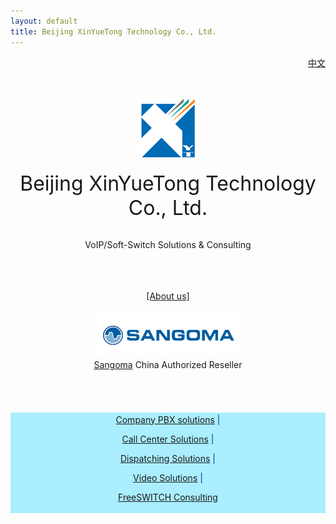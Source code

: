 ```yaml
---
layout: default
title: Beijing XinYueTong Technology Co., Ltd.
---
```


<div id="topnav" style="float:right">
	<a href="/">中文</a>
</div>

<br>
<br>
<div align="center">

<br />
<br />

<img src="/images/logo.png" border="0"/>

<br />
<br />
<span style="font-size:32px">Beijing XinYueTong Technology Co., Ltd.</span>


<br />
<br />

<span style="font-size:14px">VoIP/Soft-Switch Solutions & Consulting</span>

<br />
<br />
<br />
<a href="#about" rel="facebox">[About us]</a>
<br />
<br />
<img src="/images/sangoma.png" border="0"/>
<br />
<span style="font-size:14px"><a href="http://sangoma.com/">Sangoma</a> China Authorized Reseller</span>
<br />
<br />
<br />
<br />
<br />

<div style="color:#039;font-size:14px;background-color:#AEF;padding:3px">
<a href="#ipt_solutions" rel="facebox">Company PBX solutions</a> |

<a href="#callcenter_solutions" rel="facebox">Call Center Solutions</a> |

<a href="#dispatching_solutions" rel="facebox">Dispatching Solutions</a> |

<a href="#video_solutions" rel="facebox">Video Solutions</a> |

<a href="#freeswitch_solutions" rel="facebox">FreeSWITCH Consulting</a>
</div>
<br />

</div>

<div id="about" style="font-size:14px;display:none">

Founded at early 2011, we offer SIP/VoIP related products, solutions and consulting.
<br><br>
Our core team members came from well known call center vendors, telecommunication companies and joint ventures.
We have 10+ years of rich experiences on the call center industry and marketing and
our customers range in government, military, petrol, coal, education, telecom carrier industries or fields locally(Asia/China) and around the world.
We also have good/large partnership with varies system integrators and device vendors.
  
<br><br>
Our goal is to offer reliable, open, and feature rich communication products and services for the success of you and your companny.

<br><br>
Contact us for more information: <input type="text" value="info@x-y-t.com" readonly>
</div>

<div id="freeswitch_solutions" style="font-size:14px;display:none">
<p>
	We provide support and services for the FreeSWITCH Open Source Soft-Switch (http://www.freeswitch.org) in Chinese Language and English.

</p><p>
	We have years of FreeSWITCH Experience and our core technicians are active members in the FreeSWITCH community and we contributed numerous patches and improvements in the last few years.
</p><p>
	We offer custom consulting as well as commercial support contracts to help you maintain your FreeSWITCH installation.
</p><p>
	We are partener of the official FreeSWITCH Solutions (http://www.freeswitchsolutions.com/) and we make sure every customer can get deep and solid support.
</p><p>
	Contact us for more information: <input type="text" value="info@x-y-t.com" readonly>
</div>

<div id="dispatching_solutions" style="font-size:14px;display:none">
<p>
	We offer advanced commanding & dispatching system which was designed to improve efficiency for produce factories such as coal industry, petroleum, steel works, electric power corporations and also specially designed to work on emergency conditions such as fire, earthquake etc.
</p><p>
	Our solution provides efficient and flexible communications mode, multi-level call control by it's top design and though our solid soft-switch system. The friendly user interface ensures it even more efficient and easier to use.
</p><p>
	And we offer API and SDK which enable system integrators to integrate it into any system with ease and with all the power of the system.
</p>
Contact us for more information: <input type="text" value="info@x-y-t.com" readonly>
</div>

<div id="callcenter_solutions" style="font-size:14px;display:none">
<p>
	OLA Soft Switch Platform is a telecom level switching platform. It has all Call Center functions and it speaks SIP and also it can communicate with PSTN networks with TDM hardwares.
</p><p>
Features:
<ul>
	<li>Based on Freeswitch and Linux, stable and reliable</li>
	<li>Based on multi-threaded core, can scale from small office use to real telecom use</li>
	<li>Rich codec support, G711, G722, G729, G723, Speex, gsm, iLBC, SILK, iSAC and more...</li>
	<li>Flexiable deployment, all functions including recording can be on one server</li>
	<li>Hi availability</li>
</ul>
</p><p>
	OLA offers HTTP Rest API, websocket API and Linux/Windows SDK, damn easy to integrate into other systems such as CRM and OA. And, it does support Nexus CTI middleware.
</p>
Contact us for more information: <input type="text" value="info@x-y-t.com" readonly>

</div>

<div id="ipt_solutions" style="font-size:14px;display:none">
<p>
	VoIP based communication connects your headquarter and your branches with low cost and more features than PSTN solutions. And we do offer PSTN interop through TDM hardwares and gateways.
</p>
<p>
	Contact us for more information: <input type="text" value="info@x-y-t.com" readonly>
</p>
</div>

<div id="video_solutions" style="font-size:14px;display:none">
<p>
	Ever dreamed in browser based flash(RTMP) to sip phone video chat? Ever sucked in all kinds of hack ways? In OLA Soft Switch you would just forget a bunch of softwares, so called flash-to-sip gateways. All you need to do with OLA is just Call from your browser and you sip phone immediately rings! Our solution is C-language based so you'd expect maximum performance on your hardware.
</p>
<p>
	We also offers the ability to get/send(stream) video from/to all kinds of cameras/video displays through RTSP. With our unique hardware, you can also transcode, resize in H263, H264, MPEG4 etc.. And ever you imagined to  mix 16 video streams and send to anyone you want?
</p>
	Contact us for more information: <input type="text" value="info@x-y-t.com" readonly>
</div>
